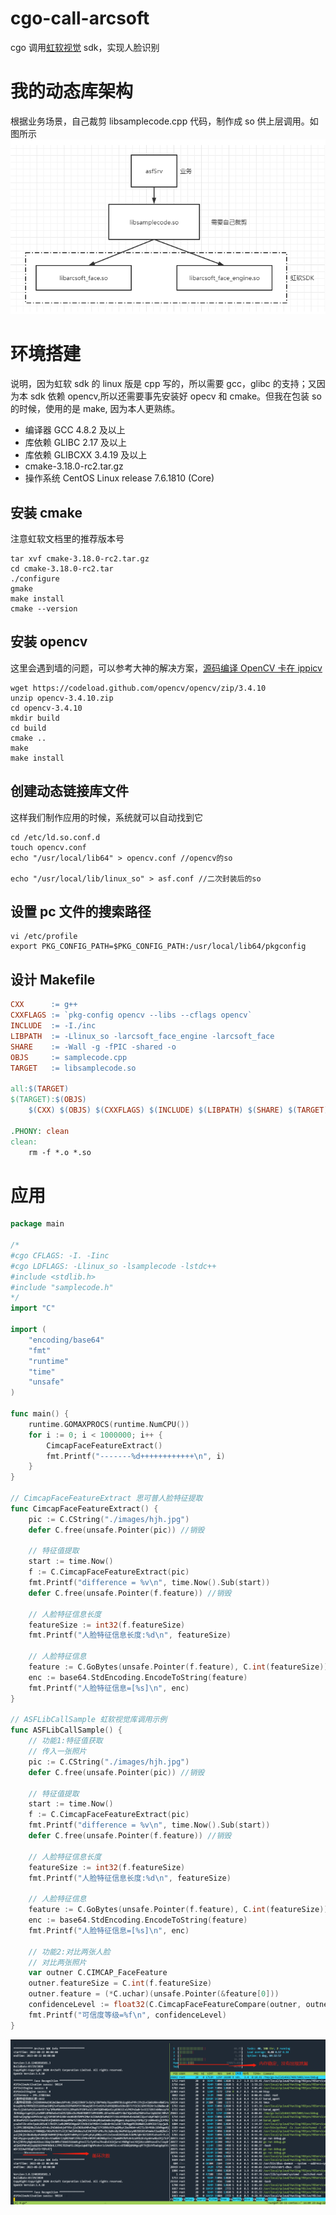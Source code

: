 # cgo-call-arcsoft

cgo 调用[虹软视觉](https://ai.arcsoft.com.cn/ucenter/resource/build/index.html#/login?redirect=https%3A%2F%2Fai.arcsoft.com.cn%2Fucenter%2Fresource%2Fbuild%2Findex.html%23%2Fapplication) sdk，实现人脸识别

# 我的动态库架构

根据业务场景，自己裁剪 libsamplecode.cpp 代码，制作成 so 供上层调用。如图所示
![image.png](https://github.com/wuxiangege/cgo-call-arcsoft/blob/main/img/1.png)

# 环境搭建

说明，因为虹软 sdk 的 linux 版是 cpp 写的，所以需要 gcc，glibc 的支持；又因为本 sdk 依赖 opencv,所以还需要事先安装好 opecv 和 cmake。但我在包装 so 的时候，使用的是 make, 因为本人更熟练。

- 编译器 GCC 4.8.2 及以上
- 库依赖 GLIBC 2.17 及以上
- 库依赖 GLIBCXX 3.4.19 及以上
- cmake-3.18.0-rc2.tar.gz
- 操作系统 CentOS Linux release 7.6.1810 (Core)

## 安装 cmake

注意虹软文档里的推荐版本号

```shell
tar xvf cmake-3.18.0-rc2.tar.gz
cd cmake-3.18.0-rc2.tar
./configure
gmake
make install
cmake --version
```

## 安装 opencv

这里会遇到墙的问题，可以参考大神的解决方案，[源码编译 OpenCV 卡在 ippicv](https://joveh-h.blog.csdn.net/article/details/102362725?spm=1001.2101.3001.6650.4&utm_medium=distribute.pc_relevant.none-task-blog-2%7Edefault%7ECTRLIST%7ERate-4-102362725-blog-109458079.pc_relevant_multi_platform_featuressortv2dupreplace&depth_1-utm_source=distribute.pc_relevant.none-task-blog-2%7Edefault%7ECTRLIST%7ERate-4-102362725-blog-109458079.pc_relevant_multi_platform_featuressortv2dupreplace&utm_relevant_index=5)

```shell
wget https://codeload.github.com/opencv/opencv/zip/3.4.10
unzip opencv-3.4.10.zip
cd opencv-3.4.10
mkdir build
cd build
cmake ..
make
make install
```

## 创建动态链接库文件

这样我们制作应用的时候，系统就可以自动找到它

```shell
cd /etc/ld.so.conf.d
touch opencv.conf
echo "/usr/local/lib64" > opencv.conf //opencv的so

echo "/usr/local/lib/linux_so" > asf.conf //二次封装后的so
```

## 设置 pc 文件的搜索路径

```shell
vi /etc/profile
export PKG_CONFIG_PATH=$PKG_CONFIG_PATH:/usr/local/lib64/pkgconfig
```

## 设计 Makefile

```makefile
CXX      := g++
CXXFLAGS := `pkg-config opencv --libs --cflags opencv`
INCLUDE  := -I./inc
LIBPATH  := -Llinux_so -larcsoft_face_engine -larcsoft_face
SHARE    := -Wall -g -fPIC -shared -o
OBJS     := samplecode.cpp
TARGET   := libsamplecode.so

all:$(TARGET)
$(TARGET):$(OBJS)
	$(CXX) $(OBJS) $(CXXFLAGS) $(INCLUDE) $(LIBPATH) $(SHARE) $(TARGET)

.PHONY: clean
clean:
	rm -f *.o *.so
```

# 应用

```go
package main

/*
#cgo CFLAGS: -I. -Iinc
#cgo LDFLAGS: -Llinux_so -lsamplecode -lstdc++
#include <stdlib.h>
#include "samplecode.h"
*/
import "C"

import (
	"encoding/base64"
	"fmt"
	"runtime"
	"time"
	"unsafe"
)

func main() {
	runtime.GOMAXPROCS(runtime.NumCPU())
	for i := 0; i < 1000000; i++ {
		CimcapFaceFeatureExtract()
		fmt.Printf("-------%d++++++++++++\n", i)
	}
}

// CimcapFaceFeatureExtract 思可普人脸特征提取
func CimcapFaceFeatureExtract() {
	pic := C.CString("./images/hjh.jpg")
	defer C.free(unsafe.Pointer(pic)) //销毁

	// 特征值提取
	start := time.Now()
	f := C.CimcapFaceFeatureExtract(pic)
	fmt.Printf("difference = %v\n", time.Now().Sub(start))
	defer C.free(unsafe.Pointer(f.feature)) //销毁

	// 人脸特征信息长度
	featureSize := int32(f.featureSize)
	fmt.Printf("人脸特征信息长度:%d\n", featureSize)

	// 人脸特征信息
	feature := C.GoBytes(unsafe.Pointer(f.feature), C.int(featureSize))
	enc := base64.StdEncoding.EncodeToString(feature)
	fmt.Printf("人脸特征信息=[%s]\n", enc)
}

// ASFLibCallSample 虹软视觉库调用示例
func ASFLibCallSample() {
	// 功能1:特征值获取
	// 传入一张照片
	pic := C.CString("./images/hjh.jpg")
	defer C.free(unsafe.Pointer(pic)) //销毁

	// 特征值提取
	start := time.Now()
	f := C.CimcapFaceFeatureExtract(pic)
	fmt.Printf("difference = %v\n", time.Now().Sub(start))
	defer C.free(unsafe.Pointer(f.feature)) //销毁

	// 人脸特征信息长度
	featureSize := int32(f.featureSize)
	fmt.Printf("人脸特征信息长度:%d\n", featureSize)

	// 人脸特征信息
	feature := C.GoBytes(unsafe.Pointer(f.feature), C.int(featureSize))
	enc := base64.StdEncoding.EncodeToString(feature)
	fmt.Printf("人脸特征信息=[%s]\n", enc)

	// 功能2:对比两张人脸
	// 对比两张照片
	var outner C.CIMCAP_FaceFeature
	outner.featureSize = C.int(f.featureSize)
	outner.feature = (*C.uchar)(unsafe.Pointer(&feature[0]))
	confidenceLevel := float32(C.CimcapFaceFeatureCompare(outner, outner))
	fmt.Printf("可信度等级=%f\n", confidenceLevel)
}
```

![image.png](https://github.com/wuxiangege/cgo-call-arcsoft/blob/main/img/2.png)
